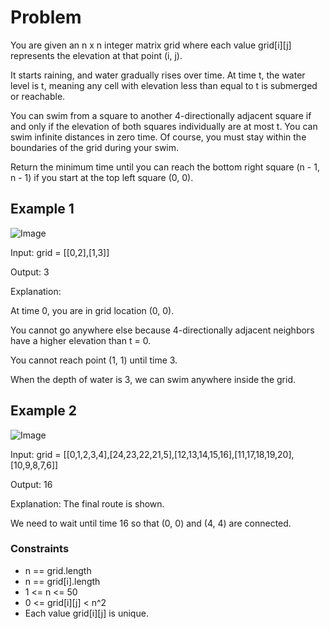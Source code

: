 # Problem

You are given an n x n integer matrix grid where each value grid[i][j] represents the elevation at that point (i, j).

It starts raining, and water gradually rises over time. At time t, the water level is t, meaning any cell with elevation less than equal to t is submerged or reachable.

You can swim from a square to another 4-directionally adjacent square if and only if the elevation of both squares individually are at most t. You can swim infinite distances in zero time. Of course, you must stay within the boundaries of the grid during your swim.

Return the minimum time until you can reach the bottom right square (n - 1, n - 1) if you start at the top left square (0, 0).

## Example 1

![Image](https://assets.leetcode.com/uploads/2021/06/29/swim1-grid.jpg)

Input: grid = [[0,2],[1,3]]

Output: 3

Explanation:

At time 0, you are in grid location (0, 0).

You cannot go anywhere else because 4-directionally adjacent neighbors have a higher elevation than t = 0.

You cannot reach point (1, 1) until time 3.

When the depth of water is 3, we can swim anywhere inside the grid.

## Example 2

![Image](https://assets.leetcode.com/uploads/2021/06/29/swim2-grid-1.jpg)

Input: grid = [[0,1,2,3,4],[24,23,22,21,5],[12,13,14,15,16],[11,17,18,19,20],[10,9,8,7,6]]

Output: 16

Explanation: The final route is shown.

We need to wait until time 16 so that (0, 0) and (4, 4) are connected.
 
### Constraints

- n == grid.length
- n == grid[i].length
- 1 <= n <= 50
- 0 <= grid[i][j] < n^2
- Each value grid[i][j] is unique.
